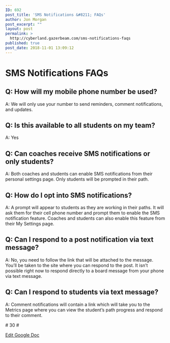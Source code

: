 ```yaml
---
ID: 692
post_title: 'SMS Notifications &#8211; FAQs'
author: Jon Morgan
post_excerpt: ""
layout: post
permalink: >
  http://cyberland.gazerbeam.com/sms-notifications-faqs
published: true
post_date: 2018-11-01 13:09:12
---
```

<h1>SMS Notifications FAQs</h1>
<h2>Q: How will my mobile phone number be used?</h2>
<p></p>
<p>A: We will only use your number to send reminders, comment notifications, and updates.</p>
<h2>Q: Is this available to all students on my team?</h2>
<p></p>
<p>A: Yes</p>
<h2>Q: Can coaches receive SMS notifications or only students?</h2>
<p></p>
<p>A: Both coaches and students can enable SMS notifications from their personal settings page. Only students will be prompted in their path.</p>
<h2>Q: How do I opt into SMS notifications?</h2>
<p></p>
<p>A: A prompt will appear to students as they are working in their paths. It will ask them for their cell phone number and prompt them to enable the SMS notification feature. Coaches and students can also enable this feature from their My Settings page.</p>
<h2>Q: Can I respond to a post notification via text message?</h2>
<p>A: No, you need to follow the link that will be attached to the message. You’ll be taken to the site where you can respond to the post. It isn’t possible right now to respond directly to a board message from your phone via text message.</p>
<h2>Q: Can I respond to students via text message?</h2>
<p>A: Comment notifications will contain a link which will take you to the Metrics page where you can view the student’s path progress and respond to their comment.</p>
<p></p>
<p># 30 #</p>
<p></p>
<p><a href="https://docs.google.com/document/d/1X1OZdmR63-9sbnQ0JLyodsdlvIS-if7aVVYtiQe8ECo/edit?usp=sharing">Edit Google Doc</a></p>